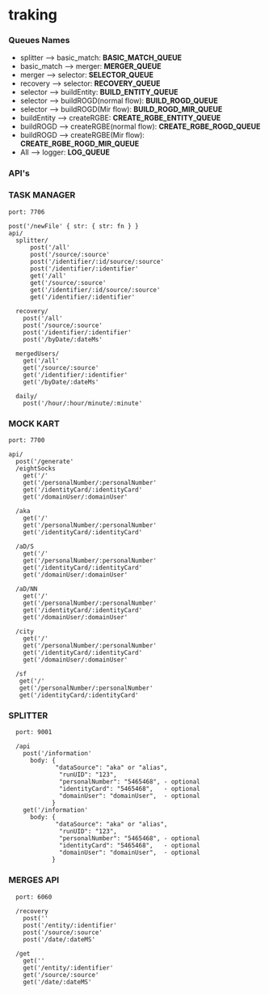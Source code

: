 # traking

### Queues Names

- splitter --> basic_match: **BASIC_MATCH_QUEUE**
- basic_match --> merger: **MERGER_QUEUE**
- merger --> selector: **SELECTOR_QUEUE**
- recovery --> selector: **RECOVERY_QUEUE**
- selector --> buildEntity: **BUILD_ENTITY_QUEUE**
- selector --> buildROGD(normal flow): **BUILD_ROGD_QUEUE**
- selector --> buildROGD(Mir flow): **BUILD_ROGD_MIR_QUEUE**
- buildEntity --> createRGBE: **CREATE_RGBE_ENTITY_QUEUE**
- buildROGD --> createRGBE(normal flow): **CREATE_RGBE_ROGD_QUEUE**
- buildROGD --> createRGBE(Mir flow): **CREATE_RGBE_ROGD_MIR_QUEUE**
- All --> logger: **LOG_QUEUE**

### API's

### TASK MANAGER

    port: 7706

    post('/newFile' { str: { str: fn } }
    api/
      splitter/
          post('/all'
          post('/source/:source'
          post('/identifier/:id/source/:source'
          post('/identifier/:identifier'
          get('/all'
          get('/source/:source'
          get('/identifier/:id/source/:source'
          get('/identifier/:identifier'

      recovery/
        post('/all'
        post('/source/:source'
        post('/identifier/:identifier'
        post('/byDate/:dateMs'

      mergedUsers/
        get('/all'
        get('/source/:source'
        get('/identifier/:identifier'
        get('/byDate/:dateMs'

      daily/
        post('/hour/:hour/minute/:minute'

### MOCK KART

    port: 7700

    api/
      post('/generate'
      /eightSocks
        get('/'
        get('/personalNumber/:personalNumber'
        get('/identityCard/:identityCard'
        get('/domainUser/:domainUser'

      /aka
        get('/'
        get('/personalNumber/:personalNumber'
        get('/identityCard/:identityCard'

      /aD/S
        get('/'
        get('/personalNumber/:personalNumber'
        get('/identityCard/:identityCard'
        get('/domainUser/:domainUser'

      /aD/NN
        get('/'
        get('/personalNumber/:personalNumber'
        get('/identityCard/:identityCard'
        get('/domainUser/:domainUser'

      /city
        get('/'
        get('/personalNumber/:personalNumber'
        get('/identityCard/:identityCard'
        get('/domainUser/:domainUser'

      /sf
       get('/'
       get('/personalNumber/:personalNumber'
       get('/identityCard/:identityCard'

### SPLITTER

      port: 9001

      /api
        post('/information'
          body: {
                 "dataSource": "aka" or "alias",
                  "runUID": "123",
                  "personalNumber": "5465468", - optional
                  "identityCard": "5465468",   - optional
                  "domainUser": "domainUser",  - optional
                }
        get('/information'
          body: {
                 "dataSource": "aka" or "alias",
                  "runUID": "123",
                  "personalNumber": "5465468", - optional
                  "identityCard": "5465468",   - optional
                  "domainUser": "domainUser",  - optional
                }

### MERGES API

      port: 6060

      /recovery
        post(''
        post('/entity/:identifier'
        post('/source/:source'
        post('/date/:dateMS'

      /get
        get(''
        get('/entity/:identifier'
        get('/source/:source'
        get('/date/:dateMS'

